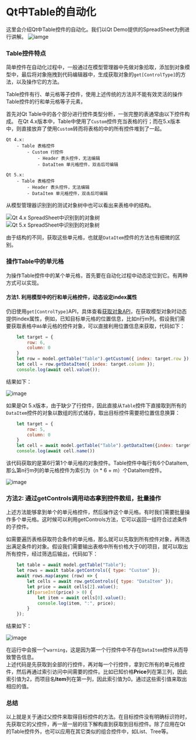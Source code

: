 # Qt中Table的自动化

这里会介绍Qt中Table控件的自动化。我们以Qt Demo提供的SpreadSheet为例进行讲解。
![iamge](assets/spread_sheet_gui.png)  

### Table控件特点

简单控件在自动化过程中，一般通过在模型管理器中先做对象拾取，添加到对象模型中，最后将对象拖拽到代码编辑器中，生成获取对象的`get[ControlType]`的方法，以及操作它的方法。

Table控件有行、单元格等子控件，使用上述传统的方法并不能有效灵活的操作Table控件的行和单元格等子元素，

首先对Qt Table中的各个部分进行控件类型分析，一张完整的表通常由以下控件构成。
在Qt 4.x版本中，Table中使用了`Custom`控件充当表格的行；而在5.x版本中，则直接放弃了使用`Custom`转而将表格的中的所有控件堆到了一起。
```
Qt 4.x: 
    - Table 表格控件
        - Custom 行控件
            - Header 表头控件，无法编辑
            - DataItem 单元格控件，双击后可编辑

Qt 5.x: 
    - Table 表格控件
        - Header 表头控件，无法编辑
        - DataItem 单元格控件，双击后可编辑
```
从模型管理器识别到的测试对象树中也可以看出来表格中的结构。  

![Qt 4.x SpreadSheet中识别到的对象树](assets/nodetree_model.png)  
![Qt 5.x SpreadSheet中识别到的对象树](assets/nodetree_qt5.png)  

由于结构的不同，获取这些单元格，也就是`DataItem`控件的方法也有细微的区别。  

### 操作Table中的单元格

为操作Table控件中的某个单元格，首先要在自动化过程中动态定位到它。有两种方式可以实现。

#### 方法1. 利用模型中的行和单元格控件，动态设定index属性

仍旧使用`get[ControlType]`API，具体查看[获取对象API](/node_api/node_container.md)，在获取模型对象时动态提供index属性，例如，已知目标单元格的位置信息，比如n行m列。假设我们需要获取表格中`A6`单元格的控件对象，可以直接利用位置信息来获取，代码如下：

```js
    let target = {
        row: 6,
        column: 0
    }
    let row = model.getTable("Table").getCustom({ index: target.row });
    let cell = row.getDataItem({ index: target.column });
    console.log(await cell.value());
```
结果如下：  

![image](assets/method1_result.png)  

如果是Qt 5.x版本，由于缺少了行控件，因此直接从`Table`控件下直接取到所有的`DataItem`控件的对象以数组的形式储存，取出目标控件需要把位置信息换算：

```js
    let target = {
        row: 5, 
        column: 0
    }
    let cell = await model.getTable("Table").getDataItem({index: target.row * 6 + target.column});
    console.log(await cell.name())
```

该代码获取的是第6行第1个单元格的对象控件。Table控件中每行有6个DataItem, 那么第n行m列的单元格控件为索引为（n * 6 + m）个DataItem控件。

![image](assets/sheet_ruler_custom.png)  

### 方法2: 通过getControls调用动态拿到控件数组，批量操作

上述方法能够拿到单个的单元格控件，然后操作这个单元格。有时我们需要批量操作多个单元格。这时候可以利用getControls方法，它可以返回一组符合过滤条件的子控件。

如需要遍历表格获取符合条件的单元格，那么就可以先取到所有控件对象，再筛选出满足条件的对象。假设我们需要输出表格中所有价格大于0的项目，就可以取出所有控件，经过筛选后输出，代码如下：

```js
    let table = await model.getTable("Table");
    let rows = await table.getControls({ type: "Custom" });
    await rows.map(async (row) => {
        let cells = await row.getControls({ type: "DataItem" });
        let price = await cells[2].value();
        if(parseInt(price) > 0) {
            let item = await cells[0].value();
            console.log(item, ":", price);
        }
    });
```

结果如下：  

![image](assets/method2_result.png)  

在运行中会报一个`warning`，这是因为第一个行控件中不存在`DataItem`控件从而导致警告信息。  
上述代码是先获取到全部的行控件，再对每一个行控件，拿到它所有的单元格控件，然后再通过索引访问中间需要的控件。比如已知价格**Price**列在第三列，因此索引值为2，而项目名**Item**列在第一列，因此索引值为0。通过这些索引值来取出相应的值。

### 总结

以上就是关于通过父控件来取得目标控件的方法。在目标控件没有明确标识符时，先获取它的父控件，再一层一层的往下解构直到获取到目标控件。除了应用在Qt的Table控件外，也可以应用在其它类似的组合控件中，如List、Tree等。